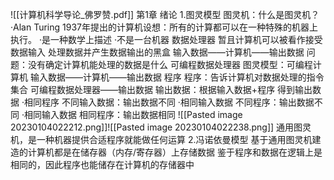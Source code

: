 ![[计算机科学导论_佛罗赞.pdf]]
第1章 绪论
	1.图灵模型
		图灵机：什么是图灵机？
		·Alan Turing 1937年提出的计算机设想：所有的计算都可以在一种特殊的机器上执行。
		·是一种数学上描述
		·不是一台机器
	数据处理器
	暂且计算机可以被看作接受数据输入 处理数据并产生数据输出的黑盒
		输入数据——计算机——输出数据
		问题：没有确定计算机能处理的数据是什么
	可编程数据处理器
		图灵模型：可编程计算机
			输入数据——计算机——输出数据
			                        程序
			程序：告诉计算机对数据处理的指令集合
			可编程数据处理器——输出数据
				输出数据：根据输入数据+程序 得到输出数据
				·相同程序 不同输入数据：输出数据不同
				·相同输入数据 不同程序：输出数据不同
				·相同输入数据 相同程序：输出数据相同
				![[Pasted image 20230104022212.png]]![[Pasted image 20230104022238.png]]
				通用图灵机，是一种机器提供合适程序就能做任何运算
	2.冯诺依曼模型
		基于通用图灵机建造的计算机都是在储存器（内存/寄存器）上存储数据
		鉴于程序和数据在逻辑上是相同的，因此程序也能储存在计算机的存储器中



